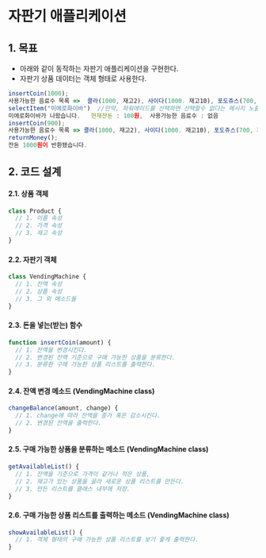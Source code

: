 자판기 애플리케이션
===
## 1. 목표
* 아래와 같이 동작하는 자판기 애플리케이션을 구현한다.
* 자판기 상품 데이터는 객체 형태로 사용한다.
```javascript
insertCoin(1000);
사용가능한 음료수 목록 =>  콜라(1000, 재고2), 사이다(1000. 재고10), 포도쥬스(700, 재고2), 딸기우유(500, 재고4), 미에로화이바(900, 재고9), 물(500, 재고10), 파워에이드(1000, 재고없음)
selectItem("미에로화이바")  //만약, 파워에이드를 선택하면 선택할수 없다는 메시지 노출. 
미에로화이바가 나왔습니다.   현재잔돈 : 100원,  사용가능한 음료수 : 없음
insertCoin(900);
사용가능한 음료수 목록 => 콜라(1000, 재고2), 사이다(1000. 재고10), 포도쥬스(700, 재고2), 딸기우유(500, 재고4), 미에로화이바(900, 재고8), 물(500, 재고10), 파워에이드(2000, 재고없음)
returnMoney();
잔돈 1000원이 반환됐습니다.
```

## 2. 코드 설계
#### 2.1. 상품 객체
```javascript
class Product {
  // 1. 이름 속성
  // 2. 가격 속성
  // 3. 재고 속성
}
```
#### 2.2. 자판기 객체
```javascript
class VendingMachine {
  // 1. 잔액 속성
  // 2. 상품 속성
  // 3. 그 외 메소드들
}
```
#### 2.3. 돈을 넣는(받는) 함수
```javascript
function insertCoin(amount) {
  // 1. 잔액을 변경시킨다.
  // 2. 변경된 잔액 기준으로 구매 가능한 상품을 분류한다.
  // 3. 분류한 구매 가능한 상품 리스트를 출력한다.
}
```
#### 2.4. 잔액 변경 메소드 (VendingMachine class)
```javascript
changeBalance(amount, change) {
  // 1. change에 따라 잔액을 증가 혹은 감소시킨다.
  // 2. 변경된 잔액을 출력한다.
}
```
#### 2.5. 구매 가능한 상품을 분류하는 메소드 (VendingMachine class)
```javascript
getAvailableList() {
  // 1. 잔액을 기준으로 가격이 같거나 적은 상품,
  // 2. 재고가 있는 상품을 골라 새로운 상품 리스트를 만든다.
  // 3. 만든 리스트를 클래스 내부에 저장.
}
```
#### 2.6. 구매 가능한 상품 리스트를 출력하는 메소드 (VendingMachine class)
```javascript
showAvailableList() {
  // 1. 객체 형태의 구매 가능한 상품 리스트를 보기 좋게 출력한다.
}
```